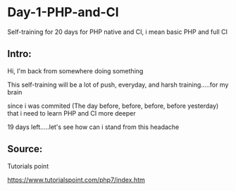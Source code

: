 # Day-1-PHP-and-CI
Self-training for 20 days for PHP native and CI, i mean basic PHP and full CI

## Intro:
Hi, I'm back from somewhere doing something

This self-training will be a lot of push, everyday, and harsh training.....for my brain

since i was commited (The day before, before, before, before yesterday) that i need to learn PHP and CI more deeper

19 days left.....let's see how can i stand from this headache

## Source:
Tutorials point

https://www.tutorialspoint.com/php7/index.htm
